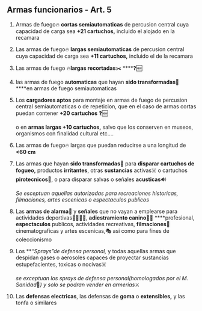 ## Armas funcionarios - Art. 5
1. Armas de fuego🔥 **cortas semiautomaticas** de percusion central cuya capacidad de carga sea **+21 cartuchos,** incluido el alojado en la recamara
2. Las armas de fuego🔥 **largas semiautomaticas** de percusion central cuya capacidad de carga sea **+11 cartuchos,** incluido el de la recamara
3. Las armas de fuego 🔥**largas recortadas**✂️ ****❓🆕
4. las armas de fuego **automaticas** que hayan **sido transformadas**🤖 ****en armas de fuego semiautomaticas
5. Los **cargadores aptos** para montaje en armas de fuego de percusion central semiautomaticas o de repeticion, que en el caso de armas cortas puedan contener **+20 cartuchos** ❓🆕
    
    o en **armas largas +10 cartuchos,** salvo que los conserven en museos, organismos con finalidad cultural etc....
    
6. Las armas de fuego🔥 largas que puedan reducirse a una longitud de **<60 cm**
7. Las armas que hayan **sido transformadas🤖** para **disparar cartuchos de fogueo,** productos **irritantes**, otras **sustancias** activas☠️ o cartuchos **pirotecnicos**🎇, o para disparar salvas o señales **acusticas**🔊
    
    *Se esceptuan aquellas autorizadas para recreaciones historicas, filmaciones, artes escenicas o espectaculos publicos*
    
8. Las **armas de alarma**🔔 y **señales** que no vayan a emplearse para actividades deportivas🚫🚵🏼‍♂️, **adiestramiento canino**🐕‍🦺 ****profesional, **espectaculos** publicos, actividades recreativas, **filmaciones**🎥 cinematograficas y artes escenicas,🎭 asi como para fines de coleccionismo
9. Los ***“Sprays”*de defensa personal,** y todas aquellas armas  que despidan gases o aerosoles capaces de proyectar sustancias estupefacientes, toxicas o nocivas☠️
    
    *se exceptuan los sprays de defensa personal(homologados por el M. Sanidad*🏥*) y solo se podran vender en armerias*⚔️
    
10. Las **defensas electricas**, las defensas de **goma** o **extensibles,** y las tonfa o similares
